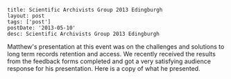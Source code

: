 ```
title: Scientific Archivists Group 2013 Edingburgh
layout: post
tags: ['post']
postDate: '2013-05-10'
desc: Scientific Archivists Group 2013 Edingburgh
```

Matthew's presentation at this event was on the challenges and solutions to long term records retention and access. We recently received the results from the feedback forms completed and got a very satisfying audience response for his presentation. Here is a copy of what he presented.
